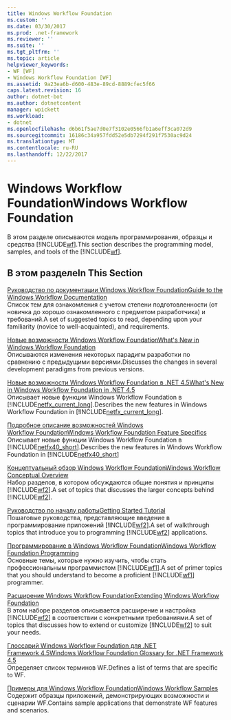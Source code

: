 ```yaml
---
title: Windows Workflow Foundation
ms.custom: ''
ms.date: 03/30/2017
ms.prod: .net-framework
ms.reviewer: ''
ms.suite: ''
ms.tgt_pltfrm: ''
ms.topic: article
helpviewer_keywords:
- WF [WF]
- Windows Workflow Foundation [WF]
ms.assetid: 9a23ea6b-d600-483e-89cd-8889cfec5f66
caps.latest.revision: 16
author: dotnet-bot
ms.author: dotnetcontent
manager: wpickett
ms.workload:
- dotnet
ms.openlocfilehash: d6b61f5ae7d0e7f3102e0566fb1a6eff3ca072d9
ms.sourcegitcommit: 16186c34a957fdd52e5db7294f291f7530ac9d24
ms.translationtype: MT
ms.contentlocale: ru-RU
ms.lasthandoff: 12/22/2017
---
```

# <a name="windows-workflow-foundation"></a><span data-ttu-id="7f99b-102">Windows Workflow Foundation</span><span class="sxs-lookup"><span data-stu-id="7f99b-102">Windows Workflow Foundation</span></span>
<span data-ttu-id="7f99b-103">В этом разделе описываются модель программирования, образцы и средства [!INCLUDE[wf](../../../includes/wf-md.md)].</span><span class="sxs-lookup"><span data-stu-id="7f99b-103">This section describes the programming model, samples, and tools of the [!INCLUDE[wf](../../../includes/wf-md.md)].</span></span>  
  
## <a name="in-this-section"></a><span data-ttu-id="7f99b-104">В этом разделе</span><span class="sxs-lookup"><span data-stu-id="7f99b-104">In This Section</span></span>  
 [<span data-ttu-id="7f99b-105">Руководство по документации Windows Workflow Foundation</span><span class="sxs-lookup"><span data-stu-id="7f99b-105">Guide to the Windows Workflow Documentation</span></span>](../../../docs/framework/windows-workflow-foundation/guide-to-the-documentation.md)  
 <span data-ttu-id="7f99b-106">Список тем для ознакомления с учетом степени подготовленности (от новичка до хорошо ознакомленного с предметом разработчика) и требований.</span><span class="sxs-lookup"><span data-stu-id="7f99b-106">A set of suggested topics to read, depending upon your familiarity (novice to well-acquainted), and requirements.</span></span>  
  
 [<span data-ttu-id="7f99b-107">Новые возможности Windows Workflow Foundation</span><span class="sxs-lookup"><span data-stu-id="7f99b-107">What's New in Windows Workflow Foundation</span></span>](../../../docs/framework/windows-workflow-foundation/whats-new.md)  
 <span data-ttu-id="7f99b-108">Описываются изменения некоторых парадигм разработки по сравнению с предыдущими версиями.</span><span class="sxs-lookup"><span data-stu-id="7f99b-108">Discusses the changes in several development paradigms from previous versions.</span></span>  
  
 [<span data-ttu-id="7f99b-109">Новые возможности Windows Workflow Foundation в .NET 4.5</span><span class="sxs-lookup"><span data-stu-id="7f99b-109">What's New in Windows Workflow Foundation in .NET 4.5</span></span>](../../../docs/framework/windows-workflow-foundation/whats-new-in-wf-in-dotnet.md)  
 <span data-ttu-id="7f99b-110">Описывает новые функции Windows Workflow Foundation в [!INCLUDE[netfx_current_long](../../../includes/netfx-current-long-md.md)].</span><span class="sxs-lookup"><span data-stu-id="7f99b-110">Describes the new features in Windows Workflow Foundation in [!INCLUDE[netfx_current_long](../../../includes/netfx-current-long-md.md)].</span></span>  
  
 [<span data-ttu-id="7f99b-111">Подробное описание возможностей Windows Workflow Foundation</span><span class="sxs-lookup"><span data-stu-id="7f99b-111">Windows Workflow Foundation Feature Specifics</span></span>](../../../docs/framework/windows-workflow-foundation/feature-specifics.md)  
 <span data-ttu-id="7f99b-112">Описывает новые функции Windows Workflow Foundation в [!INCLUDE[netfx40_short](../../../includes/netfx40-short-md.md)].</span><span class="sxs-lookup"><span data-stu-id="7f99b-112">Describes the new features in Windows Workflow Foundation in  [!INCLUDE[netfx40_short](../../../includes/netfx40-short-md.md)]</span></span>  
  
 [<span data-ttu-id="7f99b-113">Концептуальный обзор Windows Workflow Foundation</span><span class="sxs-lookup"><span data-stu-id="7f99b-113">Windows Workflow Conceptual Overview</span></span>](../../../docs/framework/windows-workflow-foundation/conceptual-overview.md)  
 <span data-ttu-id="7f99b-114">Набор разделов, в котором обсуждаются общие понятия и принципы [!INCLUDE[wf2](../../../includes/wf2-md.md)].</span><span class="sxs-lookup"><span data-stu-id="7f99b-114">A set of topics that discusses the larger concepts behind [!INCLUDE[wf2](../../../includes/wf2-md.md)].</span></span>  
  
 [<span data-ttu-id="7f99b-115">Руководство по началу работы</span><span class="sxs-lookup"><span data-stu-id="7f99b-115">Getting Started Tutorial</span></span>](../../../docs/framework/windows-workflow-foundation/getting-started-tutorial.md)  
 <span data-ttu-id="7f99b-116">Пошаговые руководства, представляющие введение в программирование приложений [!INCLUDE[wf2](../../../includes/wf2-md.md)].</span><span class="sxs-lookup"><span data-stu-id="7f99b-116">A set of walkthrough topics that introduce you to programming [!INCLUDE[wf2](../../../includes/wf2-md.md)] applications.</span></span>  
  
 [<span data-ttu-id="7f99b-117">Программирование в Windows Workflow Foundation</span><span class="sxs-lookup"><span data-stu-id="7f99b-117">Windows Workflow Foundation Programming</span></span>](../../../docs/framework/windows-workflow-foundation/programming.md)  
 <span data-ttu-id="7f99b-118">Основные темы, которые нужно изучить, чтобы стать профессиональным программистом [!INCLUDE[wf1](../../../includes/wf1-md.md)].</span><span class="sxs-lookup"><span data-stu-id="7f99b-118">A set of primer topics that you should understand to become a proficient [!INCLUDE[wf1](../../../includes/wf1-md.md)] programmer.</span></span>  
  
 [<span data-ttu-id="7f99b-119">Расширение Windows Workflow Foundation</span><span class="sxs-lookup"><span data-stu-id="7f99b-119">Extending Windows Workflow Foundation</span></span>](../../../docs/framework/windows-workflow-foundation/extend.md)  
 <span data-ttu-id="7f99b-120">В этом наборе разделов описывается расширение и настройка [!INCLUDE[wf2](../../../includes/wf2-md.md)] в соответствии с конкретными требованиями.</span><span class="sxs-lookup"><span data-stu-id="7f99b-120">A set of topics that discusses how to extend or customize [!INCLUDE[wf2](../../../includes/wf2-md.md)] to suit your needs.</span></span>  
  
 [<span data-ttu-id="7f99b-121">Глоссарий Windows Workflow Foundation для .NET Framework 4.5</span><span class="sxs-lookup"><span data-stu-id="7f99b-121">Windows Workflow Foundation Glossary for .NET Framework 4.5</span></span>](../../../docs/framework/windows-workflow-foundation/glossary.md)  
 <span data-ttu-id="7f99b-122">Определяет список терминов WF.</span><span class="sxs-lookup"><span data-stu-id="7f99b-122">Defines a list of terms that are specific to WF.</span></span>  
  
 [<span data-ttu-id="7f99b-123">Примеры для Windows Workflow Foundation</span><span class="sxs-lookup"><span data-stu-id="7f99b-123">Windows Workflow Samples</span></span>](../../../docs/framework/windows-workflow-foundation/samples/index.md)  
 <span data-ttu-id="7f99b-124">Содержит образцы приложений, демонстрирующих возможности и сценарии WF.</span><span class="sxs-lookup"><span data-stu-id="7f99b-124">Contains sample applications that demonstrate WF features and scenarios.</span></span>
